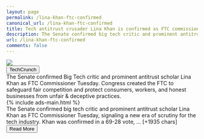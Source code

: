 ```yaml
---
layout: page
permalink: /lina-khan-ftc-confirmed
canonical_url: /lina-khan-ftc-confirmed
title: Tech antitrust crusader Lina Khan is confirmed as FTC commissioner
description: The Senate confirmed big tech critic and prominent antitrust scholar Lina Khan as FTC Commissioner Tuesday, signaling a new era of scrutiny for the tech industry. Khan was confirmed in a 69-28 vote, with Republicans joining Democrats in a rare show of biparti…
url: /lina-khan-ftc-confirmed
comments: false
---
```


<div class="row">
<div class="col-12">
<img src="https://techcrunch.com/wp-content/uploads/2021/06/GettyImages-1232440380.jpeg?w=600">
</div>
</div>
<div class="row">
<div class="col-12 mt-2">
<button type="button" class="btn btn-outline-info">TechCrunch</button>
</div>
</div>
<div class="row">
<div class="col-12">
<div>The Senate confirmed Big Tech critic and prominent antitrust scholar Lina Khan as FTC Commissioner Tuesday. Congress created the FTC to safeguard fair competition and protect consumers, workers, and honest businesses from unfair & deceptive practices.</div>
</div>
</div>
<div class="row">
<div class="col-12">


<div class="row">
  {% include ads-main.html %}
</div>

<div>The Senate confirmed big tech critic and prominent antitrust scholar Lina Khan as FTC Commissioner Tuesday, signaling a new era of scrutiny for the tech industry. Khan was confirmed in a 69-28 vote, … [+1935 chars]</div>
</div>
</div>
<div class="row">
<div class="col-12 text-center">
<a href="http://techcrunch.com/2021/06/15/lina-khan-ftc-confirmed/">
<button type="button" class="btn btn-info">Read More</button>
</a>
</div>
</div>
